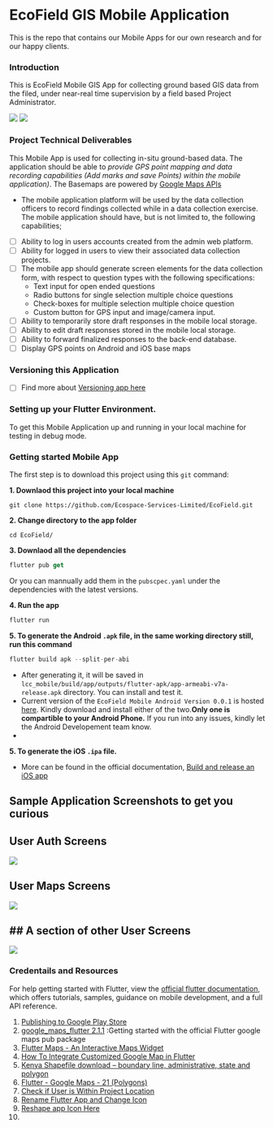 # EcoField GIS Mobile Application
This is the repo that contains our Mobile Apps for our own research and for our happy clients.

### Introduction
This is EcoField Mobile GIS App for collecting ground based GIS data from the filed, under near-real time supervision by a field based Project Administrator.

<img src = "https://github.com/Ecospace-Services-Limited/EcoFieldPub/blob/main/deploy/gifs/1.gif"> <img src = "https://github.com/Ecospace-Services-Limited/EcoFieldPub/blob/main/deploy/gifs/3.gif">

### Project Technical Deliverables

This Mobile App is used for collecting in-situ ground-based data. The application should be able to _provide GPS point mapping and data recording capabilities (Add marks and save Points) within the mobile application)_.
The Basemaps are powered by [Google Maps APIs](https://developers.google.com/maps)

- The mobile application platform will be used by the data collection officers to record findings collected while in a data collection exercise. The mobile application should have, but is not limited to, the following capabilities;<br>

- [ ] Ability to log in users accounts created from the admin web platform. 
- [ ] Ability for logged in users to view their associated data collection projects. 
- [ ] The mobile app should generate screen elements for the data collection form, with respect to question types with the following specifications: <br>
    - Text input for open ended questions 
    - Radio buttons for single selection multiple choice questions 
    - Check-boxes for multiple selection multiple choice question 
    - Custom button for GPS input and image/camera input.<br>
- [ ] Ability to temporarily store draft responses in the mobile local storage. 
- [ ] Ability to edit draft responses stored in the mobile local storage. 
- [ ] Ability to forward finalized responses to the back-end database. 
- [ ] Display GPS points on Android and iOS base maps

### Versioning this Application
- [ ] Find more about [Versioning app here](https://developer.android.com/studio/publish/versioning)

### Setting up your Flutter Environment.
To get this Mobile Application up and running in your local machine for testing in debug mode.

### Getting started Mobile App
The first step is to download this project using this `git` command:

**1. Downlaod this project into your local machine**
```shell
git clone https://github.com/Ecospace-Services-Limited/EcoField.git
```
**2. Change directory to the app folder**

```shell
cd EcoField/
```

**3. Downlaod all the dependencies**

```dart
flutter pub get 
```
Or you can mannually add them in the `pubscpec.yaml` under the dependencies with the latest versions.

**4. Run the app**

```dart
flutter run
```

**5. To generate the **Android** `.apk` file, in the same working directory still, run this command**

```dart
flutter build apk --split-per-abi
```
- After generating it, it will be saved in  `lcc_mobile/build/app/outputs/flutter-apk/app-armeabi-v7a-release.apk` directory. You can install and test it.
- Current version of the `EcoField Mobile Android Version 0.0.1` is hosted [here](https://github.com/Ecospace-Services-Limited/EcospaceMobileApps/tree/main/lcc_mobile/outputs). Kindly download and install either of the two.**Only one is compartible to your Android Phone.** If you run into any issues, kindly let the Android Developement team know.
- 
**5. To generate the **iOS** `.ipa` file.**

- More can be found in the official documentation, [Build and release an iOS app](https://docs.flutter.dev/deployment/ios)
 
## Sample Application Screenshots to get you curious

## User Auth Screens
<img src = "https://github.com/Ecospace-Services-Limited/EcoField/blob/prod/lcc_mobile/deploy/authAbout.PNG"><br>

## User Maps Screens
<img src = "https://github.com/Ecospace-Services-Limited/EcoField/blob/prod/lcc_mobile/deploy/maps.PNG"><br>

## ## A section of other User Screens

<img src = "https://github.com/Ecospace-Services-Limited/EcoField/blob/prod/lcc_mobile/deploy/submit.PNG"><br>

### Credentails and Resources

For help getting started with Flutter, view the [official flutter documentation](https://flutter.dev/docs), which offers tutorials, samples, guidance on mobile development, and a full API reference.

1. [Publishing to Google Play Store](https://www.cleveroad.com/blog/how-to-publish-an-android-app-in-google-play-store--simple-guide-for-beginners)
2. [google_maps_flutter 2.1.1](https://pub.dev/packages/google_maps_flutter) :Getting started with the official Flutter google maps pub package
3. [Flutter Maps - An Interactive Maps Widget](https://www.syncfusion.com/flutter-widgets/flutter-maps)
4. [How To Integrate Customized Google Map in Flutter](https://medium.com/flutter-community/how-to-integrate-customized-google-map-in-flutter-50ec8c69eba1)
5. [Kenya Shapefile download – boundary line, administrative, state and polygon](https://www.igismap.com/kenya-shapefile-download-boundary-line-administrative-state-and-polygon/?amp)
6. [Flutter - Google Maps - 21 (Polygons)](https://www.youtube.com/watch?v=O6Cy0Vtpv9M)
7. [Check if User is Within Project Location](https://stackoverflow.com/questions/61943711/google-maps-flutter-check-if-a-point-inside-a-polygon)
8. [Rename Flutter App and Change Icon](https://pub.dev/packages/flutter_launcher_icons)
9. [Reshape app Icon Here](https://romannurik.github.io/AndroidAssetStudio/icons-launcher.html#foreground.type=image&foreground.space.trim=1&foreground.space.pad=0.25&foreColor=rgba(96%2C%20125%2C%20139%2C%200)&backColor=rgb(68%2C%20255%2C%20235)&crop=0&backgroundShape=circle&effects=none&name=ic_launcher)
10. 
